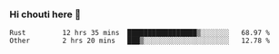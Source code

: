 ### Hi chouti here 👋


<!--START_SECTION:waka-->

```text
Rust         12 hrs 35 mins  █████████████████▒░░░░░░░   68.97 %
Other        2 hrs 20 mins   ███▒░░░░░░░░░░░░░░░░░░░░░   12.78 %
```

<!--END_SECTION:waka-->

<!--
**l0nl1f3/l0nl1f3** is a ✨ _special_ ✨ repository because its `README.md` (this file) appears on your GitHub profile.

Here are some ideas to get you started:

- 🔭 I’m currently working on ...
- 🌱 I’m currently learning ...
- 👯 I’m looking to collaborate on ...
- 🤔 I’m looking for help with ...
- 💬 Ask me about ...
- 📫 How to reach me: ...
- 😄 Pronouns: ...
- ⚡ Fun fact: ...
-->
